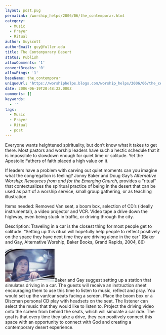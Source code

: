 ```yaml
---
layout: post.pug
permalink: /worship_helps/2006/06/the_contemporar.html 
category:
  - Music
  - Prayer
  - Ritual
author: Guyscott
authorEmail: guy@fuller.edu
title: The Contemporary Desert
status: Publish
allowComments: '1'
convertBreaks: '0'
allowPings: '1'
baseName: the_contemporar
uniqueUrl: 'https://worshiphelps.blogs.com/worship_helps/2006/06/the_contemporar.html '
date: 2006-06-19T20:48:22.000Z
comments: []
keywords:
  - ''
tags:
  - Music
  - Prayer
  - Ritual
  - post
---
```

Everyone wants heightened spirituality, but don’t know what it takes to get there. Most pastors and worship leaders have such a hectic schedule that it is impossible to slowdown enough for quiet time or solitude. Yet the Apostolic Fathers of faith placed a high value on it.

If leaders have a problem with carving out quiet moments can you imagine what the congregation is feeling? Jonny Baker and Doug Gay’s _Alternative Worship: Resources from and for the Emerging Church_, provides a “ritual” that contextualizes the spiritual practice of being in the desert that can be used as part of a worship service, small group gathering, or as teaching illustration.

Items needed: Removed Van seat, a boom box, selection of CD’s (ideally instrumental), a video projector and VCR. Video tape a drive down the highway, even being stuck in traffic, or driving through the city.

Description: Traveling in a car is the closest thing for most people get to solitude. “Setting up this ritual will hopefully help people to reflect positively on the space they have next time they are driving alone in the car” (Baker and Gay, Alternative Worship, Baker Books, Grand Rapids, 2004, 86)

[![123037](/img/123037.jpg "123037")](http://worshiphelps.blogs.com/.shared/image.html?/photos/uncategorized/123037.jpg)Baker and Gay suggest setting up a station that simulates driving in a car. The guests will receive an instruction sheet encouraging them to use this time to listen to music, reflect and pray. You would set up the van/car seats facing a screen. Place the boom box or a Discman personal CD play with headsets on the seat. The listener can select the music that they would like to listen to. Project the driving video onto the screen from behind the seats, which will simulate a car ride. The goal is that every time they take a drive, they can positively connect this space with an opportunity to connect with God and creating a contemporary desert experience.